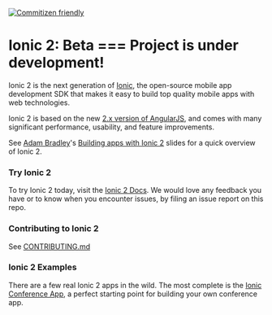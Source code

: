 [![Commitizen friendly](https://img.shields.io/badge/commitizen-friendly-brightgreen.svg)](http://commitizen.github.io/cz-cli/)

# Ionic 2: Beta === Project is under development!

Ionic 2 is the next generation of [Ionic](http://ionicframework.com/), the open-source mobile app development SDK that makes it easy to build top quality mobile apps with web technologies.

Ionic 2 is based on the new [2.x version of AngularJS](https://angular.io/), and comes with many significant performance, usability, and feature improvements.

See [Adam Bradley](http://twitter.com/adamdbradley)'s [Building apps with Ionic 2](http://adamdbradley.github.io/building-with-ionic2) slides for a quick overview of Ionic 2.

### Try Ionic 2

To try Ionic 2 today, visit the [Ionic 2 Docs](http://ionicframework.com/docs/v2/). We would love any feedback you have or to know when you encounter issues, by filing an issue report on this repo.

### Contributing to Ionic 2

See [CONTRIBUTING.md](https://github.com/driftyco/ionic/blob/2.0/CONTRIBUTING.md)

### Ionic 2 Examples

There are a few real Ionic 2 apps in the wild. The most complete is the [Ionic Conference App](https://github.com/driftyco/ionic-conference-app), a perfect starting point for building your own conference app.
